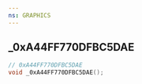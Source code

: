 ```yaml
---
ns: GRAPHICS
---
```

## _0xA44FF770DFBC5DAE

```c
// 0xA44FF770DFBC5DAE
void _0xA44FF770DFBC5DAE();
```


